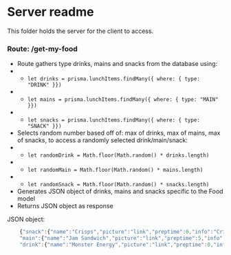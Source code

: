 # Server readme
This folder holds the server for the client to access.

### Route: /get-my-food
- Route gathers type drinks, mains and snacks from the database using:
- - ```let drinks = prisma.lunchItems.findMany({ where: { type: "DRINK" }})```
- - ```let mains = prisma.lunchItems.findMany({ where: { type: "MAIN" }})```
- - ```let snacks = prisma.lunchItems.findMany({ where: { type: "SNACK" }})```
- Selects random number based off of: max of drinks, max of mains, max of snacks, to access a randomly selected drink/main/snack: 
- - ```let randomDrink = Math.floor(Math.random() * drinks.length)```
- - ```let randomMain = Math.floor(Math.random() * mains.length)```
- - ```let randomSnack = Math.floor(Math.random() * snacks.length)```
- Generates JSON object of drinks, mains and snacks specific to the Food model
- Returns JSON object as response

JSON object:
```typescript
    {"snack":{"name":"Crisps","picture":"link","preptime":0,"info":"Crisps! Who doesn't love crisps!"},
    "main":{"name":"Jam Sandwich","picture":"link","preptime":5,"info":"Jam sandwich! Two pieces of bread, optional butter and a 'healthy' dose of jam!"},
    "drink":{"name":"Monster Energy","picture":"link","preptime":0,"info":"A great way to ensure you're awake all afternoon!"}}
```
